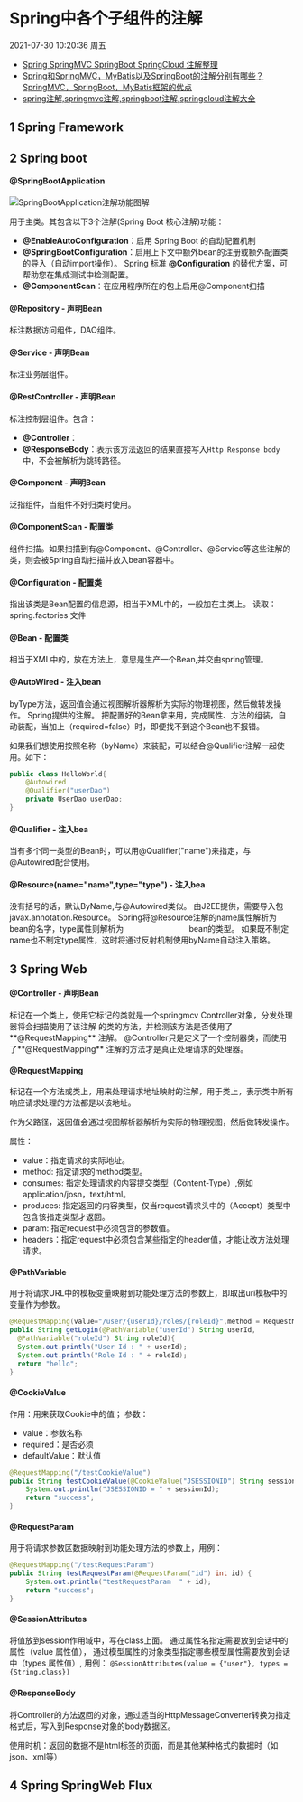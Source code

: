 # Spring中各个子组件的注解

2021-07-30 10:20:36 周五

- [Spring SpringMVC SpringBoot SpringCloud 注解整理](https://www.cnblogs.com/wddhahaha/archive/2019/10/26/11744071.html)
- [Spring和SpringMVC，MyBatis以及SpringBoot的注解分别有哪些？SpringMVC，SpringBoot，MyBatis框架的优点](https://blog.csdn.net/tzydzj/article/details/113241709)
- [spring注解,springmvc注解,springboot注解,springcloud注解大全](https://blog.csdn.net/kxj19980524/article/details/85124785)



## 1 Spring Framework

## 2 Spring boot

#### @SpringBootApplication

![SpringBootApplication注解功能图解](/images/191601240_9_20200529102144347.jpg)

用于主类。其包含以下3个注解(Spring Boot 核心注解)功能：

- **@EnableAutoConfiguration**：启用 Spring Boot 的自动配置机制
- **@SpringBootConfiguration**：启用上下文中额外bean的注册或额外配置类的导入（自动import操作）。 Spring 标准 **@Configuration** 的替代方案，可帮助您在集成测试中检测配置。
- **@ComponentScan**：在应用程序所在的包上启用@Component扫描

#### @Repository - 声明Bean
标注数据访问组件，DAO组件。

#### @Service - 声明Bean
标注业务层组件。

#### @RestController - 声明Bean
标注控制层组件。包含：

- **@Controller**：
- **@ResponseBody**：表示该方法返回的结果直接写入`Http Response body`中，不会被解析为跳转路径。

#### @Component - 声明Bean
泛指组件，当组件不好归类时使用。

#### @ComponentScan - 配置类
组件扫描。如果扫描到有@Component、@Controller、@Service等这些注解的类，则会被Spring自动扫描并放入bean容器中。

#### @Configuration - 配置类
指出该类是Bean配置的信息源，相当于XML中的<beans></beans>，一般加在主类上。
读取：spring.factories 文件

#### @Bean - 配置类
相当于XML中的<bean></bean>，放在方法上，意思是生产一个Bean,并交由spring管理。

#### @AutoWired - 注入bean
byType方法，返回值会通过视图解析器解析为实际的物理视图，然后做转发操作。
Spring提供的注解。
把配置好的Bean拿来用，完成属性、方法的组装，自动装配，当加上（required=false）时，即便找不到这个Bean也不报错。

如果我们想使用按照名称（byName）来装配，可以结合@Qualifier注解一起使用。如下：


```Java
public class HelloWorld{
	@Autowired
	@Qualifier("userDao")
	private UserDao userDao;
}
```

#### @Qualifier - 注入bea
当有多个同一类型的Bean时，可以用@Qualifier("name")来指定，与@Autowired配合使用。

#### @Resource(name="name",type="type") - 注入bea
没有括号的话，默认ByName,与@Autowired类似。
由J2EE提供，需要导入包javax.annotation.Resource。
Spring将@Resource注解的name属性解析为bean的名字，type属性则解析为　　　　 　　　　bean的类型。
如果既不制定name也不制定type属性，这时将通过反射机制使用byName自动注入策略。


## 3 Spring Web

#### @Controller - 声明Bean
标记在一个类上，使用它标记的类就是一个springmcv Controller对象，分发处理器将会扫描使用了该注解
的类的方法，并检测该方法是否使用了**@RequestMapping** 注解。
@Controller只是定义了一个控制器类，而使用了**@RequestMapping** 注解的方法才是真正处理请求的处理器。

#### @RequestMapping
标记在一个方法或类上，用来处理请求地址映射的注解，用于类上，表示类中所有响应请求处理的方法都是以该地址。

作为父路径，返回值会通过视图解析器解析为实际的物理视图，然后做转发操作。

属性：

- value：指定请求的实际地址。
- method: 指定请求的method类型。
-  consumes: 指定处理请求的内容提交类型（Content-Type）,例如application/josn，text/html。
- produces: 指定返回的内容类型，仅当request请求头中的（Accept）类型中包含该指定类型才返回。
- param: 指定request中必须包含的参数值。
- headers：指定request中必须包含某些指定的header值，才能让改方法处理请求。

#### @PathVariable
用于将请求URL中的模板变量映射到功能处理方法的参数上，即取出uri模板中的变量作为参数。

```Java
@RequestMapping(value="/user/{userId}/roles/{roleId}",method = RequestMethod.GET) 
public String getLogin(@PathVariable("userId") String userId, 
  @PathVariable("roleId") String roleId){ 
  System.out.println("User Id : " + userId); 
  System.out.println("Role Id : " + roleId); 
  return "hello"; 
} 
```

####  @CookieValue
作用：用来获取Cookie中的值；
参数：

- value：参数名称
- required：是否必须
- defaultValue：默认值

```Java
@RequestMapping("/testCookieValue")
public String testCookieValue(@CookieValue("JSESSIONID") String sessionId) {
    System.out.println("JSESSIONID = " + sessionId);
    return "success";
} 
```

#### @RequestParam
用于将请求参数区数据映射到功能处理方法的参数上，用例：

``` Java
@RequestMapping("/testRequestParam")
public String testRequestParam(@RequestParam("id") int id) {
	System.out.println("testRequestParam  " + id);
	return "success";
}
```

#### @SessionAttributes
将值放到session作用域中，写在class上面。
通过属性名指定需要放到会话中的属性（value 属性值），
通过模型属性的对象类型指定哪些模型属性需要放到会话中（types 属性值）,
用例：
`@SessionAttributes(value = {"user"}, types = {String.class})`

#### @ResponseBody　
将Controller的方法返回的对象，通过适当的HttpMessageConverter转换为指定格式后，写入到Response对象的body数据区。

使用时机：返回的数据不是html标签的页面，而是其他某种格式的数据时（如json、xml等）

## 4 Spring SpringWeb Flux

